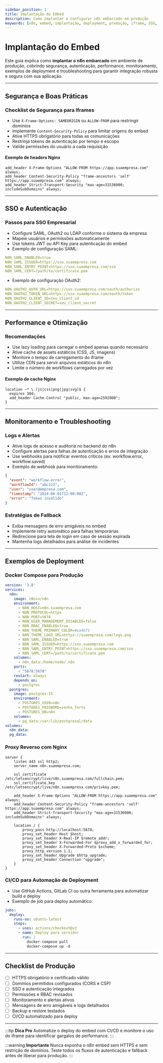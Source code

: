```yaml
---
sidebar_position: 1
title: Implantação do Embed
description: Como implantar e configurar n8n embarcado em produção
keywords: [n8n, embed, implantação, deployment, produção, iframe, SSO, segurança]
---
```



#  Implantação do Embed

Este guia explica como **implantar o n8n embarcado** em ambiente de produção, cobrindo segurança, autenticação, performance, monitoramento, exemplos de deployment e troubleshooting para garantir integração robusta e segura com sua aplicação.

---

##  Segurança e Boas Práticas

###  Checklist de Segurança para Iframes

- Use `X-Frame-Options: SAMEORIGIN` ou `ALLOW-FROM` para restringir domínios
- Implemente `Content-Security-Policy` para limitar origens do embed
- Ative HTTPS obrigatório para todas as comunicações
- Restrinja tokens de autenticação por tempo e escopo
- Valide permissões do usuário a cada requisição

#### **Exemplo de headers Nginx**
```nginx
add_header X-Frame-Options "ALLOW-FROM https://app.suaempresa.com" always;
add_header Content-Security-Policy "frame-ancestors 'self' https://app.suaempresa.com" always;
add_header Strict-Transport-Security "max-age=31536000; includeSubDomains" always;
```

---

##  SSO e Autenticação

###  Passos para SSO Empresarial

- Configure SAML, OAuth2 ou LDAP conforme o sistema da empresa
- Mapeie usuários e permissões automaticamente
- Use tokens JWT ou API Key para autenticação do embed
- Exemplo de configuração SAML:
```yaml
N8N_SAML_ENABLED=true
N8N_SAML_ISSUER=https://sso.suaempresa.com
N8N_SAML_ENTRY_POINT=https://sso.suaempresa.com/sso
N8N_SAML_CERT=/path/to/certificate.pem
```
- Exemplo de configuração OAuth2:
```yaml
N8N_OAUTH2_AUTH_URL=https://sso.suaempresa.com/oauth/authorize
N8N_OAUTH2_TOKEN_URL=https://sso.suaempresa.com/oauth/token
N8N_OAUTH2_CLIENT_ID=seu_client_id
N8N_OAUTH2_CLIENT_SECRET=seu_client_secret
```

---

##  Performance e Otimização

###  Recomendações

- Use lazy loading para carregar o embed apenas quando necessário
- Ative cache de assets estáticos (CSS, JS, imagens)
- Monitore o tempo de carregamento do iframe
- Utilize CDN para servir arquivos estáticos do n8n
- Limite o número de workflows carregados por vez

#### **Exemplo de cache Nginx**
```nginx
location ~* \.(js|css|png|jpg|svg)$ {
  expires 30d;
  add_header Cache-Control "public, max-age=2592000";
}
```

---

##  Monitoramento e Troubleshooting

###  Logs e Alertas

- Ative logs de acesso e auditoria no backend do n8n
- Configure alertas para falhas de autenticação e erros de integração
- Use webhooks para notificar eventos críticos (ex: workflow.error, workflow.saved)
- Exemplo de webhook para monitoramento:
```json
{
  "event": "workflow.error",
  "workflowId": "abc123",
  "user": "user@empresa.com",
  "timestamp": "2024-06-01T12:00:00Z",
  "error": "Token inválido"
}
```

###  Estratégias de Fallback

- Exiba mensagens de erro amigáveis no embed
- Implemente retry automático para falhas temporárias
- Redirecione para tela de login em caso de sessão expirada
- Mantenha logs detalhados para análise de incidentes

---

##  Exemplos de Deployment

###  Docker Compose para Produção

```yaml
version: '3.8'
services:
  n8n:
    image: n8nio/n8n
    environment:
      - N8N_HOST=n8n.suaempresa.com
      - N8N_PROTOCOL=https
      - N8N_PORT=5678
      - N8N_USER_MANAGEMENT_DISABLED=false
      - N8N_RBAC_ENABLED=true
      - N8N_THEME_PRIMARY_COLOR=#ea4b71
      - N8N_THEME_LOGO_URL=https://suaempresa.com/logo.png
      - N8N_SAML_ENABLED=true
      - N8N_SAML_ISSUER=https://sso.suaempresa.com
      - N8N_SAML_ENTRY_POINT=https://sso.suaempresa.com/sso
      - N8N_SAML_CERT=/path/to/certificate.pem
    volumes:
      - n8n_data:/home/node/.n8n
    ports:
      - "5678:5678"
    restart: always
    depends_on:
      - postgres
  postgres:
    image: postgres:15
    environment:
      - POSTGRES_USER=n8n
      - POSTGRES_PASSWORD=senha_forte
      - POSTGRES_DB=n8n
    volumes:
      - pg_data:/var/lib/postgresql/data
volumes:
  n8n_data:
  pg_data:
```

###  Proxy Reverso com Nginx

```nginx
server {
    listen 443 ssl http2;
    server_name n8n.suaempresa.com;

    ssl_certificate /etc/letsencrypt/live/n8n.suaempresa.com/fullchain.pem;
    ssl_certificate_key /etc/letsencrypt/live/n8n.suaempresa.com/privkey.pem;

    add_header X-Frame-Options "ALLOW-FROM https://app.suaempresa.com" always;
    add_header Content-Security-Policy "frame-ancestors 'self' https://app.suaempresa.com" always;
    add_header Strict-Transport-Security "max-age=31536000; includeSubDomains" always;

    location / {
        proxy_pass http://localhost:5678;
        proxy_set_header Host $host;
        proxy_set_header X-Real-IP $remote_addr;
        proxy_set_header X-Forwarded-For $proxy_add_x_forwarded_for;
        proxy_set_header X-Forwarded-Proto $scheme;
        proxy_http_version 1.1;
        proxy_set_header Upgrade $http_upgrade;
        proxy_set_header Connection "upgrade";
    }
}
```

###  CI/CD para Automação de Deployment

- Use GitHub Actions, GitLab CI ou outra ferramenta para automatizar build e deploy
- Exemplo de job para deploy automático:
```yaml
jobs:
  deploy:
    runs-on: ubuntu-latest
    steps:
      - uses: actions/checkout@v3
      - name: Deploy para servidor
        run: |
          docker-compose pull
          docker-compose up -d
```

---

##  Checklist de Produção

- [ ] HTTPS obrigatório e certificado válido
- [ ] Domínios permitidos configurados (CORS e CSP)
- [ ] SSO e autenticação integrados
- [ ] Permissões e RBAC revisados
- [ ] Monitoramento e alertas ativos
- [ ] Mensagens de erro amigáveis e logs detalhados
- [ ] Backup e restore testados
- [ ] CI/CD automatizado para deploy

---

:::tip **Dica Pro**
Automatize o deploy do embed com CI/CD e monitore o uso do iframe para identificar gargalos de performance.
:::

:::warning **Importante**
Nunca exponha o n8n embed sem HTTPS e sem restrição de domínios. Teste todos os fluxos de autenticação e fallback antes de liberar para produção.
:::
